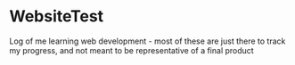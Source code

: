 # WebsiteTest

Log of me learning web development - most of these are just there to track my progress, and not meant to be representative of a final product
